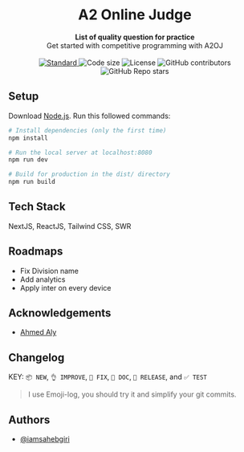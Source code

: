 <h1 align="center">A2 Online Judge</h1>

<div align="center">
  <strong>List of quality question for practice</strong>
</div>
<div align="center">
  Get started with competitive programming with A2OJ
</div>

<br />

<div align="center">
  <!-- Standard -->
  <a href="https://standardjs.com">
    <img src="https://img.shields.io/badge/code%20style-standard-brightgreen.svg?style=flat-square"
      alt="Standard" />
  </a>
  <img src="https://img.shields.io/github/languages/code-size/iamsahebgiri/a2oj?style=flat-square" alt="Code size" />
  <img src="https://img.shields.io/github/license/iamsahebgiri/a2oj?style=flat-square" alt="License" />

  <img alt="GitHub contributors" src="https://img.shields.io/github/contributors/iamsahebgiri/a2oj?style=flat-square">

  <img alt="GitHub Repo stars" src="https://img.shields.io/github/stars/iamsahebgiri/a2oj?style=social">
</div>

## Setup
Download [Node.js](https://nodejs.org/en/download/).
Run this followed commands:

``` bash
# Install dependencies (only the first time)
npm install

# Run the local server at localhost:8080
npm run dev

# Build for production in the dist/ directory
npm run build
```


## Tech Stack

NextJS, ReactJS, Tailwind CSS, SWR

## Roadmaps
  - Fix Division name
  - Add analytics
  - Apply inter on every device


## Acknowledgements

 - [Ahmed Aly](https://a2oj.com/)
  
## Changelog

KEY: `📦 NEW`, `👌 IMPROVE`, `🐛 FIX`, `📖 DOC`, `🚀 RELEASE`, and `✅ TEST`

> I use Emoji-log, you should try it and simplify your git commits.


## Authors

- [@iamsahebgiri](https://www.github.com/iamsahebgiri)